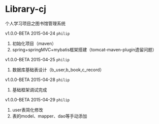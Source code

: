 # Library-cj
个人学习项目之图书馆管理系统

v1.0.0-BETA 2015-04-24 ``philip``

1. 初始化项目（maven）
2. spring+springMVC+mybatis框架搭建（tomcat-maven-plugin遗留问题）

v1.0.0-BETA 2015-04-25 ``philip``

1. 数据库基础表设计（b_user,b_book,c_record）

v1.0.0-BETA 2015-04-28 ``philip``

1. 基础框架调试完成

v1.0.0-BETA 2015-04-29 ``philip``

1. user表简化修改
2. 表的model、mapper、dao等手动添加
